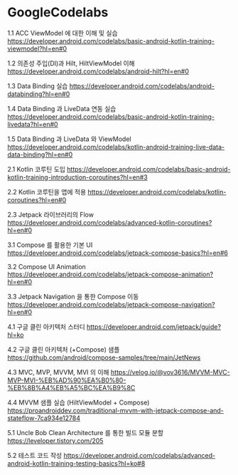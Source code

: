 # GoogleCodelabs

1.1 ACC ViewModel 에 대한 이해 및 실습
https://developer.android.com/codelabs/basic-android-kotlin-training-viewmodel?hl=en#0

1.2 의존성 주입(DI)과 Hilt, HiltViewModel 이해
https://developer.android.com/codelabs/android-hilt?hl=en#0

1.3 Data Binding 실습
https://developer.android.com/codelabs/android-databinding?hl=en#0

1.4 Data Binding 과 LiveData 연동 실습
https://developer.android.com/codelabs/basic-android-kotlin-training-livedata?hl=en#0

1.5 Data Binding 과 LiveData 와 ViewModel
https://developer.android.com/codelabs/kotlin-android-training-live-data-data-binding?hl=en#0


2.1 Kotlin 코루틴 도입
https://developer.android.com/codelabs/basic-android-kotlin-training-introduction-coroutines?hl=en#3

2.2 Kotlin 코루틴을 앱에 적용
https://developer.android.com/codelabs/kotlin-coroutines?hl=en#0

2.3 Jetpack 라이브러리의 Flow
https://developer.android.com/codelabs/advanced-kotlin-coroutines?hl=en#0


3.1 Compose 를 활용한 기본 UI
https://developer.android.com/codelabs/jetpack-compose-basics?hl=en#6

3.2 Compose UI Animation
https://developer.android.com/codelabs/jetpack-compose-animation?hl=en#0

3.3 Jetpack Navigation 을 통한 Compose 이동
https://developer.android.com/codelabs/jetpack-compose-navigation?hl=en#0


4.1 구글 클린 아키텍처 스터디
https://developer.android.com/jetpack/guide?hl=ko

4.2 구글 클린 아키텍처 (+Compose) 샘플
https://github.com/android/compose-samples/tree/main/JetNews

4.3 MVC, MVP, MVVM, MVI 의 이해
https://velog.io/@vov3616/MVVM-MVC-MVP-MVI-%EB%AD%90%EA%B0%80-%EB%8B%A4%EB%A5%BC%EA%B9%8C

4.4 MVVM 샘플 실습 (HiltViewModel + Compose)
https://proandroiddev.com/traditional-mvvm-with-jetpack-compose-and-stateflow-7ca934e12784


5.1 Uncle Bob Clean Architecture 를 통한 빌드 모듈 분할
https://leveloper.tistory.com/205

5.2 테스트 코드 작성
https://developer.android.com/codelabs/advanced-android-kotlin-training-testing-basics?hl=ko#8
